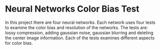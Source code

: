 # Neural Networks Color Bias Test
In this project there are four neural networks.
Each network uses four tests to examine the color bias and resolution of the networks.
The tests are: lossy compression, adding gaussian noise, gaussian blurring and deleting the center image information.
Each of the tests examines different aspects for color bias.
